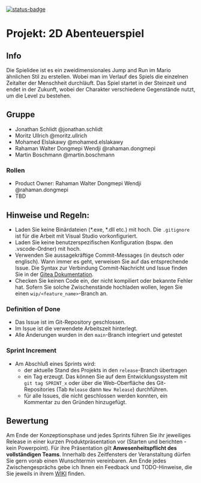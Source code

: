 [![status-badge](https://ci.aes.th-owl.de/api/badges/9/status.svg)](https://ci.aes.th-owl.de/repos/9)
# Projekt: 2D Abenteuerspiel



## Info
Die Spielidee ist es ein zweidimensionales Jump and Run im Mario ähnlichen Stil zu erstellen. Wobei man im Verlauf des Spiels die einzelnen Zeitalter der 
Menschheit durchläuft. Das Spiel startet in der Steinzeit und endet in der Zukunft, wobei der Charakter verschiedene Gegenstände nutzt, um die Level zu 
bestehen. 


## Gruppe

- Jonathan Schlidt @jonathan.schlidt
- Moritz Ullrich @moritz.ullrich
- Mohamed Elslakawy @mohamed.elslakawy
- Rahaman Walter Dongmepi Wendji @rahaman.dongmepi
- Martin Boschmann @martin.boschmann

### Rollen 

- Product Owner: Rahaman Walter Dongmepi Wendji @rahaman.dongmepi
- TBD


## Hinweise und Regeln:

* Laden Sie keine Binärdateien (*.exe, *.dll etc.) mit hoch. Die `.gitignore` ist für die Arbeit mit Visual Studio vorkonfiguriert.
* Laden Sie keine benutzerspezifischen Konfiguration (bspw. den .vscode-Ordner) mit hoch.
* Verwenden Sie aussagekräftige Commit-Messages (in deutsch oder englisch). Wann immer es geht, verweisen Sie auf das entsprechende Issue. Die Syntax zur Verbindung Commit-Nachricht und Issue finden Sie in der [Gitea Dokumentation](https://docs.gitea.com/next/usage/automatically-linked-references).
* Checken Sie keinen Code ein, der nicht kompiliert oder bekannte Fehler hat. Sofern Sie solche Zwischenstände hochladen wollen, legen Sie einen `wip/<feature_name>`-Branch an.

### Definition of Done 
* Das Issue ist im Git-Repository geschlossen.
* Im Issue ist die verwendete Arbeitszeit hinterlegt.
* Alle Änderungen wurden in den `main`-Branch integriert und getestet

### Sprint Increment
* Am Abschluß eines Sprints wird:
    + der aktuelle Stand des Projekts in den `release`-Branch übertragen
    + ein Tag erzeugt. Das können Sie auf dem Entwicklungssystem mit `git tag SPRINT_x` oder über die Web-Oberfläche des Git-Repositories (Tab `Release` dann `New Release`) durchführen.
    + für alle Issues, die nicht geschlossen werden konnten, ein Kommentar zu den Gründen hinzugefügt.

## Bewertung
Am Ende der Konzeptionsphase und jedes Sprints führen Sie ihr jeweiliges Release in einer kurzen Produktpräsentation vor (Starten und berichten - kein Powerpoint). Für ihre Präsentation gilt **Anwesenheitspflicht des vollständigen Teams**. 
Innerhalb des Zeitfensters der Veranstaltung dürfen Sie gern vorab einen Wunschtermin vereinbaren.
Am Ende jedes Zwischengesprächs gebe ich Ihnen ein Feedback und TODO-Hinweise, die Sie jeweils in ihrem [WIKI](../../../wiki) finden.
